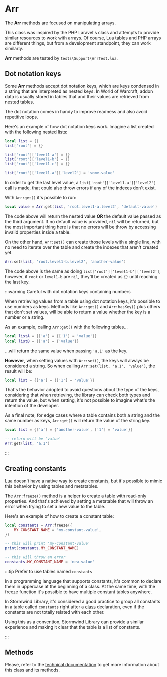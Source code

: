 # Arr

The **Arr** methods are focused on manipulating arrays.

This class was inspired by the PHP Laravel's class and attempts to provide
similar resources to work with arrays. Of course, Lua tables and PHP arrays
are different things, but from a development standpoint, they can work 
similarly.

**Arr** methods are tested by `tests\Support\ArrTest.lua`.

## Dot notation keys

Some **Arr** methods accept dot notation keys, which are keys condensed in 
a string that are interpreted as nested keys. In World of Warcraft, addon 
data is usually stored in tables that and their values are retrieved from 
nested tables.

The dot notation comes in handy to improve readness and also avoid 
repetitive loops.

Here's an example of how dot notation keys work. Imagine a list created 
with the following nested lists:

```lua
local list = {}
list['root'] = {}

list['root']['level1-a'] = {}
list['root']['level1-b'] = {}
list['root']['level1-c'] = {}

list['root']['level1-a']['level2'] = 'some-value'
```

In order to get the last level value, a `list['root']['level1-a']['level2']`
call is made, that could also throw errors if any of the indexes don't 
exist.

With `Arr:get()` it's possible to run:

```lua
local value = Arr:get(list, 'root.level1-a.level2', 'default-value')
```

The code above will return the nested value **OR** the default value passed 
as the third argument. If no default value is provided, `nil` will be 
returned, but the most important thing here is that no errors will be throw
by accessing invalid properties inside a table.

On the other hand, `Arr:set()` can create those levels with a single line, 
with no need to iterate over the table and create the indexes that aren't
created yet.

```lua
Arr:set(list, 'root.level1-b.level2', 'another-value')
```

The code above is the same as doing `list['root']['level1-b']['level2']`,
however, if `root` or `level1-b` are `nil`, they'll be created as `{}` until
reaching the last key.

:::warning Careful with dot notation keys containing numbers

When retrieving values from a table using dot notation keys, it's possible to
use numbers as keys. Methods like `Arr:get()` and `Arr:hasKey()` plus others
that don't set values, will be able to return a value whether the key is a
number or a string.

As an example, calling `Arr:get()` with the following tables...

```lua
local listA = {['a'] = {['1'] = 'value'}}
local listB = {['a'] = {'value'}}
```

...will return the same value when passing `'a.1'` as the key.

**However**, when setting values with `Arr:set()`, the keys will always be
considered a string. So when calling `Arr:set(list, 'a.1', 'value')`, the
result will be:

```lua
local list = {['a'] = {['1'] = 'value'}}
```

That's the behavior adopted to avoid questions about the type of the keys,
considering that when retrieving, the library can check both types and return 
the value, but when setting, it's not possible to imagine what's the intention 
of the developer.

As a final note, for edge cases where a table contains both a string and the 
same number as keys, `Arr:get()` will return the value of the string key.

```lua
local list = {['a'] = {'another-value', ['1'] = 'value'}}

-- return will be 'value'
Arr:get(list, 'a.1')
```

:::

## Creating constants

Lua doesn't have a native way to create constants, but it's possible to
mimic this behavior by using tables and metatables.

The `Arr:freeze()` method is a helper to create a table with read-only
properties. And that's achieved by setting a metatable that will throw an
error when trying to set a new value to the table.

Here's an example of how to create a constant table:

```lua
local constants = Arr:freeze({
    MY_CONSTANT_NAME = 'my-constant-value',
})

-- this will print 'my-constant-value'
print(constants.MY_CONSTANT_NAME)

-- this will throw an error
constants.MY_CONSTANT_NAME = 'new-value'
```

:::tip Prefer to use tables named `constants`

In a programming language that supports constants, it's common to declare
them in uppercase at the beginning of a class. At the same time, with the 
freeze function it's possible to have multiple constant tables anywhere.

In Stormwind Library, it's considered a good practice to group all constants 
in a table called `constants` right after a [class](../core/classes.md) 
declaration, even if the constants are not totally related with each other.

Using this as a convention, Stormwind Library can provide a similar 
experience and making it clear that the table is a list of constants.

:::

## Methods

Please, refer to the [technical documentation](pathname:///lua-docs/classes/Support.Arr.html)
to get more information about this class and its methods.